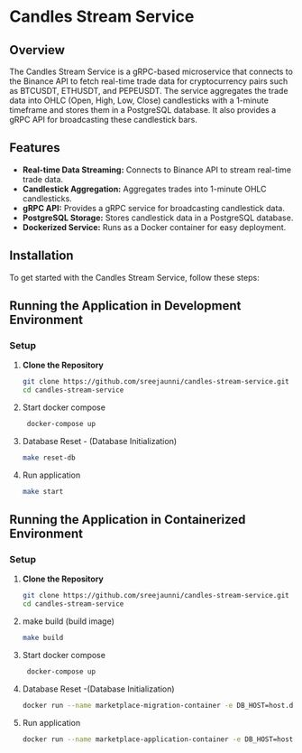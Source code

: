 
# Candles Stream Service

## Overview
The Candles Stream Service is a gRPC-based microservice that connects to the Binance API to fetch real-time trade data for cryptocurrency pairs such as BTCUSDT, ETHUSDT, and PEPEUSDT. The service aggregates the trade data into OHLC (Open, High, Low, Close) candlesticks with a 1-minute timeframe and stores them in a PostgreSQL database. It also provides a gRPC API for broadcasting these candlestick bars.

## Features
- **Real-time Data Streaming:** Connects to Binance API to stream real-time trade data.
- **Candlestick Aggregation:** Aggregates trades into 1-minute OHLC candlesticks.
- **gRPC API:** Provides a gRPC service for broadcasting candlestick data.
- **PostgreSQL Storage:** Stores candlestick data in a PostgreSQL database.
- **Dockerized Service:** Runs as a Docker container for easy deployment.

## Installation
To get started with the Candles Stream Service, follow these steps:


## **Running the Application in Development Environment**

### Setup

1. **Clone the Repository**

   ```bash
   git clone https://github.com/sreejaunni/candles-stream-service.git
   cd candles-stream-service
   
2. Start docker compose

   ```bash
    docker-compose up
    ```
   
3. Database Reset - (Database Initialization)
   ```bash
   make reset-db
   ```
3. Run application

   ```bash
   make start
   ```

## **Running the Application in Containerized Environment**


### Setup

1. **Clone the Repository**

   ```bash
   git clone https://github.com/sreejaunni/candles-stream-service.git
   cd candles-stream-service

2. make build  (build image)
   ```bash
   make build
   ```
3. Start docker compose

   ```bash
    docker-compose up
    ```

3. Database Reset -(Database Initialization)

   ```bash
   docker run --name marketplace-migration-container -e DB_HOST=host.docker.internal marketplace-app ./app reset-database
   ```
4. Run application

   ```bash
   docker run --name marketplace-application-container -e DB_HOST=host.docker.internal marketplace-app ./app server
   ```



